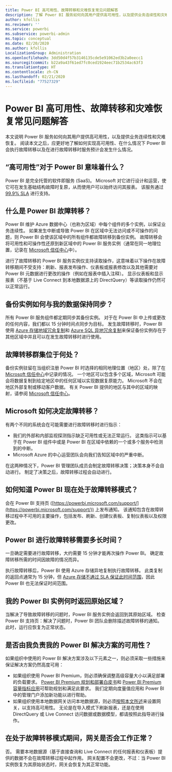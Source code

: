 ```yaml
---
title: Power BI 高可用性、故障转移和灾难恢复常见问题解答
description: 了解 Power BI 服务如何向其用户提供高可用性，以及提供业务连续性和灾难恢复。
author: kfollis
ms.reviewer: ''
ms.service: powerbi
ms.subservice: powerbi-admin
ms.topic: conceptual
ms.date: 02/20/2020
ms.author: kfollis
LocalizationGroup: Administration
ms.openlocfilehash: 3dd50d4f57b3146135cde5e91062ed3b2a0eecc1
ms.sourcegitcommit: b22a9a43f61ed7fc0ced1924eec71b2534ac63f3
ms.translationtype: HT
ms.contentlocale: zh-CN
ms.lasthandoff: 02/21/2020
ms.locfileid: "77527329"
---
```

# <a name="power-bi-high-availability-failover-and-disaster-recovery-faq"></a>Power BI 高可用性、故障转移和灾难恢复常见问题解答

本文说明 Power BI 服务如何向其用户提供高可用性，以及提供业务连续性和灾难恢复。 阅读本文之后，应更好地了解如何实现高可用性、在什么情况下 Power BI 会执行故障转移以及在进行故障转移时服务预计会发生什么情况。

## <a name="what-does-high-availability-mean-for-power-bi"></a>“高可用性”对于 Power BI 意味着什么？

Power BI 是完全托管的软件即服务 (SaaS)。  Microsoft 对它进行设计和运营，使它可在发生基础结构故障时复原，从而使用户可以始终访问其报表。  该服务通过 [99.9% SLA](https://www.microsoftvolumelicensing.com/DocumentSearch.aspx?Mode=3&DocumentTypeId=37) 进行支持。

## <a name="what-is-a-power-bi-failover"></a>什么是 Power BI 故障转移？

Power BI 维护 Azure 数据中心（也称为区域）中每个组件的多个实例，以保证业务连续性。 如果发生中断或导致 Power BI 在区域中无法访问或不可操作的问题，则 Power BI 会使该区域中的所有组件都故障转移到备份实例。 故障转移会将可用性和可操作性还原到新区域中的 Power BI 服务实例（通常在同一地理位置，记录在 [Microsoft 信任中心](https://www.microsoft.com/TrustCenter/CloudServices/business-application-platform/data-location)中）。

进行了故障转移的 Power BI 服务实例仅支持读取操作，这意味着以下操作在故障转移期间不受支持：刷新、报表发布操作、仪表板或报表修改以及其他需要对 Power BI 元数据进行更改的操作（例如在报表中插入注释）。  显示仪表板和显示报表（不基于 Live Connect 到本地数据源上的 DirectQuery）等读取操作仍然可以正常运行。

## <a name="how-are-backup-instances-kept-in-sync-with-my-data"></a>备份实例如何与我的数据保持同步？

所有 Power BI 服务组件都定期同步其备份实例。 对于在 Power BI 中上传或更改的任何内容，我们都以 15 分钟时间点同步为目标。 发生故障转移时，Power BI 使用 [Azure 存储地域冗余复制](/azure/storage/common/storage-redundancy-grs)和 [Azure SQL 异地冗余复制](/azure/sql-database/sql-database-active-geo-replication)来保证备份实例存在于其他区域中并且可以在发生故障转移时进行使用。

## <a name="where-are-the-failover-clusters-located"></a>故障转移群集位于何处？

备份实例驻留在当组织注册 Power BI 时选择的相同地理位置（地区）处，除了在 [Microsoft 信任中心](https://www.microsoft.com/TrustCenter/CloudServices/business-application-platform/data-location)中记录的情况。 一个地区可以包含多个区域，Microsoft 可能会将数据复制到给定地区中的任何区域以实现数据复原能力。 Microsoft 不会在地区外部复制或移动客户数据。 有关 Power BI 提供的地区与其中的区域的映射，请参阅 [Microsoft 信任中心](https://www.microsoft.com/TrustCenter/CloudServices/business-application-platform/data-location)。

## <a name="how-does-microsoft-decide-to-failover"></a>Microsoft 如何决定故障转移？

有两个不同的系统会在可能需要进行故障转移时进行指示：

- 我们的外部和内部监视探测指示缺乏可用性或无法正常运行。 这类指示可以基于在 Power BI 组件中或是 Power BI 在区域中依赖的一个或多个服务中检测到的中断。
- Microsoft Azure 的中心运营团队会向我们告知区域中的严重中断。

在这两种情况下，Power BI 管理团队成员会制定故障转移决策；决策本身不会自动进行。 制定了决策之后，故障转移过程会自动进行。

## <a name="how-do-i-know-power-bi-is-now-in-failover-mode"></a>如何知道 Power BI 现在处于故障转移模式？

会在 Power BI 支持页 ([https://powerbi.microsoft.com/support/](https://powerbi.microsoft.com/support/)) 上发布通知。 该通知包含在故障转移过程中不可用的主要操作，包括发布、刷新、创建仪表板、复制仪表板以及权限更改。

## <a name="how-long-does-it-take-power-bi-to-fail-over"></a>Power BI 进行故障转移需要多长时间？

一旦确定需要进行故障转移，大约需要 15 分钟才能再次操作 Power BI。 确定故障转移所需的时间因故障的情况而异。 

执行故障转移后，Power BI 使用 Azure 存储异地复制执行故障转移。 此类复制的返回点通常为 15 分钟，但 [Azure 存储不通过 SLA 保证此时间范围](https://docs.microsoft.com/azure/storage/common/storage-redundancy)，因此 Power BI 也无法保证时间范围。 


## <a name="when-does-my-power-bi-instance-return-to-the-original-region"></a>我的 Power BI 实例何时返回原始区域？

当解决了导致故障转移的问题时，Power BI 服务实例会返回到其原始区域。 检查 Power BI 支持页：解决了问题时，Power BI 团队会删除描述故障转移的通知。 此时，运行应恢复为正常状态。

## <a name="am-i-responsible-for-the-availability-of-my-power-bi-solution"></a>是否由我负责我的 Power BI 解决方案的可用性？

如果组织中使用的 Power BI 解决方案涉及以下元素之一，则必须采取一些措施来保证解决方案仍然高度可用：

- 如果组织使用 Power BI Premium，则必须确保调整高级容量大小以满足部署的负载要求。  [Power BI Premium 规划和部署白皮书](https://aka.ms/Premium-Capacity-Planning-Deployment)和 [Power BI Premium 容量指标应用](service-admin-premium-monitor-capacity.md)可帮助规划和满足此要求。 我们定期向度量值应用和 Power BI 中的管理门户添加新功能以进行帮助。
- 如果组织使用本地数据网关访问本地数据源，则必须[按照本文所述](/data-integration/gateway/service-gateway-high-availability-clusters)来设置网关，以支持高可用性。 无论是在导入模式下刷新报表，还是在使用 DirectQuery 或 Live Connect 访问数据或数据模型，都请按照此指导进行操作。

## <a name="will-gateways-function-when-in-failover-mode"></a>在处于故障转移模式期间，网关是否会工作正常？

否。 需要本地数据源（基于直接查询和 Live Connect 的任何报表和仪表板）提供的数据不会在故障转移过程中起作用。 网关配置不会更改，不过：当 Power BI 实例恢复为其原始状态时，网关会恢复为其正常功能。
